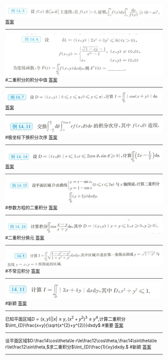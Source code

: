 ![](附件/Pasted%20image%2020221009151428.png)
[答案](高数/答案.md#^ck2gpb)

---
![](附件/Pasted%20image%2020221009154030.png)
#二重积分的积分中值
[答案](高数/答案.md#^pmhpnr)

---
![](附件/Pasted%20image%2020221009154451.png)
[答案](高数/答案.md#^0xr9iy)

---
![](附件/Pasted%20image%2020221009163435.png)
#极坐标下换积分次序 
[答案](高数/答案.md#^90uctj)

---
![](附件/Pasted%20image%2020221009164442.png)
[答案](高数/答案.md#^3b48h5)

---
![](附件/Pasted%20image%2020221009165330.png)
#参数方程的二重积分
[答案](高数/答案.md#^96za0d)

---
![](附件/Pasted%20image%2020221009170309.png)
#二重积分换元 
[答案](高数/答案.md#^iqxnc4)

---
![](附件/Pasted%20image%2020221030195232.png)
#不常见积分
[答案](高数/答案.md#^l5mcb4)

---
![](附件/Pasted%20image%2020221030195921.png)
#新颖 
[答案](高数/答案.md#^aqqc1o)

---
已知平面区域$D={(x,y)||x|\le y,(x^{2}+y^{2})^{3}\le y^{4}},$计算二重积分$\iint_{D}\frac{x+y}{\sqrt{x^{2}+y^{2}}}dxdy$
#重要 
[答案](高数/答案.md#^krmacs)

---
设平面区域$D:\frac14\cos\theta\le r\le\frac12\cos\theta,\frac14\sin\theta\le r\le\frac12\sin\theta,$求二重积分$\iint_{D}\frac{1}{xy}dxdy.$
#新颖 
[答案](高数/答案.md#^5pn6p4)

---
